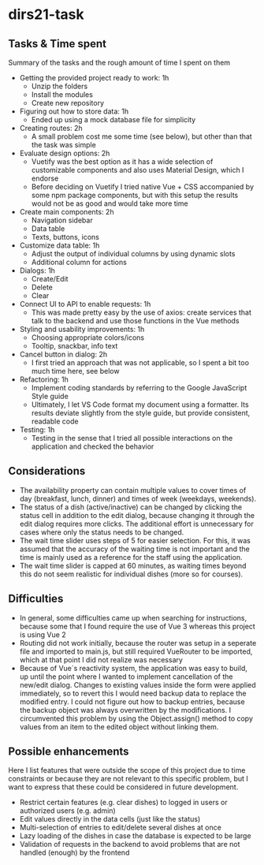 # dirs21-task

## Tasks & Time spent

Summary of the tasks and the rough amount of time I spent on them

* Getting the provided project ready to work: 1h
    * Unzip the folders
	* Install the modules
	* Create new repository
* Figuring out how to store data: 1h
    * Ended up using a mock database file for simplicity
* Creating routes: 2h
  * A small problem cost me some time (see below), but other than that the task was simple
* Evaluate design options: 2h
	* Vuetify was the best option as it has a wide selection of customizable components and also uses Material Design, which I endorse
	* Before deciding on Vuetify I tried native Vue + CSS accompanied by some npm package components, but with this setup the results would not be as good and would take more time 
* Create main components: 2h
  * Navigation sidebar
  * Data table
  * Texts, buttons, icons
* Customize data table: 1h
  * Adjust the output of individual columns by using dynamic slots
  * Additional column for actions
* Dialogs: 1h
  * Create/Edit
  * Delete
  * Clear
* Connect UI to API to enable requests: 1h
	* This was made pretty easy by the use of axios: create services that talk to the backend and use those functions in the Vue methods
* Styling and usability improvements: 1h
  * Choosing appropriate colors/icons
  * Tooltip, snackbar, info text 
* Cancel button in dialog: 2h
  * I first tried an approach that was not applicable, so I spent a bit too much time here, see below
* Refactoring: 1h
	* Implement coding standards by referring to the Google JavaScript Style guide
  * Ultimately, I let VS Code format my document using a formatter. Its results deviate slightly from the style guide, but provide consistent, readable code
* Testing: 1h
  * Testing in the sense that I tried all possible interactions on the application and checked the behavior

## Considerations

* The availability property can contain multiple values to cover times of day (breakfast, lunch, dinner) and times of week (weekdays, weekends).
* The status of a dish (active/inactive) can be changed by clicking the status cell in addition to the edit dialog, because changing it through the edit dialog requires more clicks. The additional effort is unnecessary for cases where only the status needs to be changed.
* The wait time slider uses steps of 5 for easier selection. For this, it was assumed that the accuracy of the waiting time is not important and the time is mainly used as a reference for the staff using the application.
* The wait time slider is capped at 60 minutes, as waiting times beyond this do not seem realistic for individual dishes (more so for courses).

## Difficulties

* In general, some difficulties came up when searching for instructions, because some that I found require the use of Vue 3 whereas this project is using Vue 2
* Routing did not work initially, because the router was setup in a seperate file and imported to main.js, but still required VueRouter to be imported, which at that point I did not realize was necessary
* Because of Vue´s reactivity system, the application was easy to build, up until the point where I wanted to implement cancellation of the new/edit dialog. Changes to existing values inside the form were applied immediately, so to revert this I would need backup data to replace the modified entry. I could not figure out how to backup entries, because the backup object was always overwritten by the modifications. I circumvented this problem by using the Object.assign() method to copy values from an item to the edited object without linking them.

## Possible enhancements

Here I list features that were outside the scope of this project due to time constraints or because they are not relevant to this specific problem, but I want to express that these could be considered in future development.

* Restrict certain features (e.g. clear dishes) to logged in users or authorized users (e.g. admin)
* Edit values directly in the data cells (just like the status)
* Multi-selection of entries to edit/delete several dishes at once
* Lazy loading of the dishes in case the database is expected to be large
* Validation of requests in the backend to avoid problems that are not handled (enough) by the frontend 

